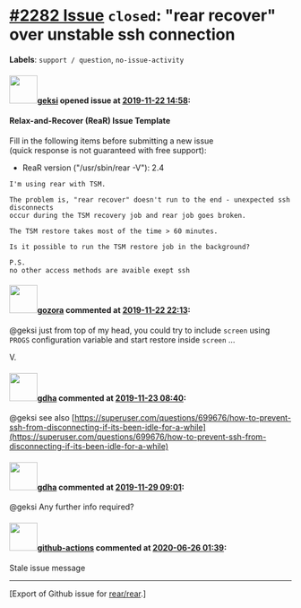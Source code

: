 [\#2282 Issue](https://github.com/rear/rear/issues/2282) `closed`: "rear recover" over unstable ssh connection
==============================================================================================================

**Labels**: `support / question`, `no-issue-activity`

#### <img src="https://avatars.githubusercontent.com/u/48321425?v=4" width="50">[geksi](https://github.com/geksi) opened issue at [2019-11-22 14:58](https://github.com/rear/rear/issues/2282):

#### Relax-and-Recover (ReaR) Issue Template

Fill in the following items before submitting a new issue  
(quick response is not guaranteed with free support):

-   ReaR version ("/usr/sbin/rear -V"): 2.4

<!-- -->

    I'm using rear with TSM.

    The problem is, "rear recover" doesn't run to the end - unexpected ssh disconnects
    occur during the TSM recovery job and rear job goes broken.

    The TSM restore takes most of the time > 60 minutes. 

    Is it possible to run the TSM restore job in the background?

    P.S.
    no other access methods are avaible exept ssh

#### <img src="https://avatars.githubusercontent.com/u/12116358?u=1c5ba9dcee5ca3082f03029a7fbe647efd30eb49&v=4" width="50">[gozora](https://github.com/gozora) commented at [2019-11-22 22:13](https://github.com/rear/rear/issues/2282#issuecomment-557714165):

@geksi just from top of my head, you could try to include `screen` using
`PROGS` configuration variable and start restore inside `screen` ...

V.

#### <img src="https://avatars.githubusercontent.com/u/888633?u=cdaeb31efcc0048d3619651aa18dd4b76e636b21&v=4" width="50">[gdha](https://github.com/gdha) commented at [2019-11-23 08:40](https://github.com/rear/rear/issues/2282#issuecomment-557779107):

@geksi see also
[https://superuser.com/questions/699676/how-to-prevent-ssh-from-disconnecting-if-its-been-idle-for-a-while](https://superuser.com/questions/699676/how-to-prevent-ssh-from-disconnecting-if-its-been-idle-for-a-while)

#### <img src="https://avatars.githubusercontent.com/u/888633?u=cdaeb31efcc0048d3619651aa18dd4b76e636b21&v=4" width="50">[gdha](https://github.com/gdha) commented at [2019-11-29 09:01](https://github.com/rear/rear/issues/2282#issuecomment-559713434):

@geksi Any further info required?

#### <img src="https://avatars.githubusercontent.com/in/15368?v=4" width="50">[github-actions](https://github.com/apps/github-actions) commented at [2020-06-26 01:39](https://github.com/rear/rear/issues/2282#issuecomment-649900628):

Stale issue message

------------------------------------------------------------------------

\[Export of Github issue for
[rear/rear](https://github.com/rear/rear).\]

